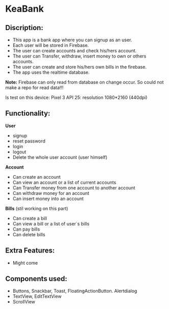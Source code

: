 # KeaBank

## Discription:
- This app is a bank app where you can signup as an user.
- Each user will be stored in Firebase.
- The user can create accounts and check his/hers account.
- The user can Transfer, withdraw, insert money to own or others accounts.
- The user can create and store his/hers own bills in the firebase.
- The app uses the realtime database.

**Note:** 
Firebase can only read from database on change occur.
So could not make a repo for read data!!!

Is test on this device: Pixel 3 API 25: resolution 1080*2160 (440dpi) 

## Functionality:
**User**
- signup
- reset password
- login
- logout
- Delete the whole user account (user himself)

**Account**
- Can create an account
- Can view an account or a list of current accounts
- Can Transfer money from one account to another account
- Can withdraw money for an account
- Can insert money into an account

**Bills** (stil working on this part)
- Can create a bill
- Can view a bill or a list of user´s bills
- Can pay bills
- Can delete bills

## Extra Features:
- Might come

## Components used:
- Buttons, Snackbar, Toast, FloatingActionButton. Alertdialog
- TextView, EditTextView
- ScrollView
